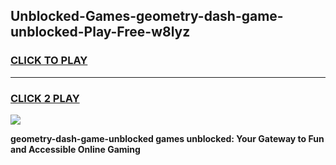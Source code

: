 
## Unblocked-Games-geometry-dash-game-unblocked-Play-Free-w8lyz
<h3>
<a href="https://premium76.site?title=geometry-dash-game-unblocked&ref=23A">CLICK TO PLAY</a></h3>
<hr>

<h3>
<a href="https://premium76.site?title=geometry-dash-game-unblocked&ref=23A">CLICK 2 PLAY</a>
  
</h3>

<a href="https://premium76.site?title=geometry-dash-game-unblocked&ref=23A"><img src="https://clearcache.store/games.png"></a>


**geometry-dash-game-unblocked games unblocked: Your Gateway to Fun and Accessible Online Gaming**
